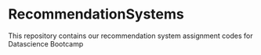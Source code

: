 # RecommendationSystems
This repository contains our recommendation system assignment codes for Datascience Bootcamp

